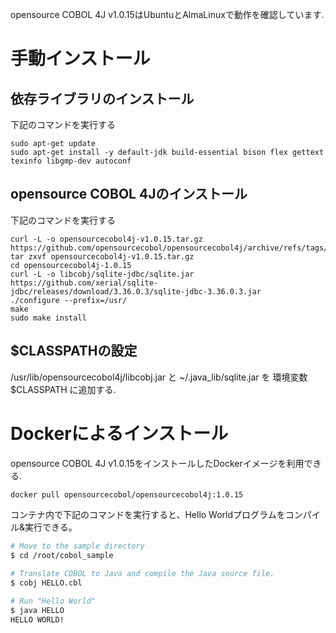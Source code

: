 opensource COBOL 4J v1.0.15はUbuntuとAlmaLinuxで動作を確認しています.  

# 手動インストール

## 依存ライブラリのインストール

下記のコマンドを実行する

```
sudo apt-get update
sudo apt-get install -y default-jdk build-essential bison flex gettext texinfo libgmp-dev autoconf
```

## opensource COBOL 4Jのインストール

下記のコマンドを実行する

```
curl -L -o opensourcecobol4j-v1.0.15.tar.gz https://github.com/opensourcecobol/opensourcecobol4j/archive/refs/tags/v1.0.15.tar.gz
tar zxvf opensourcecobol4j-v1.0.15.tar.gz
cd opensourcecobol4j-1.0.15
curl -L -o libcobj/sqlite-jdbc/sqlite.jar https://github.com/xerial/sqlite-jdbc/releases/download/3.36.0.3/sqlite-jdbc-3.36.0.3.jar
./configure --prefix=/usr/
make
sudo make install
```

## $CLASSPATHの設定

/usr/lib/opensourcecobol4j/libcobj.jar と ~/.java_lib/sqlite.jar を 環境変数$CLASSPATH に追加する.

# Dockerによるインストール

opensource COBOL 4J v1.0.15をインストールしたDockerイメージを利用できる.

```bash
docker pull opensourcecobol/opensourcecobol4j:1.0.15
```

コンテナ内で下記のコマンドを実行すると、Hello Worldプログラムをコンパイル&実行できる。

``` bash
# Move to the sample directory
$ cd /root/cobol_sample

# Translate COBOL to Java and compile the Java source file.
$ cobj HELLO.cbl

# Run "Hello World"
$ java HELLO
HELLO WORLD!
```